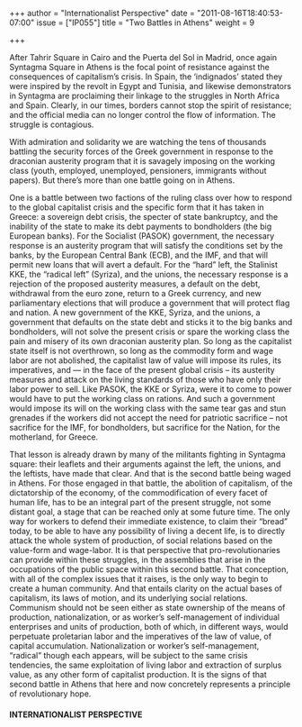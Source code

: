 +++
author = "Internationalist Perspective"
date = "2011-08-16T18:40:53-07:00"
issue = ["IP055"]
title = "Two Battles in Athens"
weight = 9

+++

After Tahrir Square in Cairo and the Puerta del Sol in Madrid, once again Syntagma Square in Athens is the focal point of resistance against the consequences of capitalism’s crisis. In Spain, the ‘indignados’ stated they were inspired by the revolt in Egypt and Tunisia, and likewise demonstrators in Syntagma are proclaiming their linkage to the struggles in North Africa and Spain. Clearly, in our times, borders cannot stop the spirit of resistance; and the official media can no longer control the flow of information. The struggle is contagious.

With admiration and solidarity we are watching the tens of thousands battling the security forces of the Greek government in response to the draconian austerity program that it is savagely imposing on the working class (youth, employed, unemployed, pensioners, immigrants without papers). But there’s more than one battle going on in Athens.

One is a battle between two factions of the ruling class over how to respond to the global capitalist crisis and the specific form that it has taken in Greece: a sovereign debt crisis, the specter of state bankruptcy, and the inability of the state to make its debt payments to bondholders (the big European banks). For the Socialist (PASOK) government, the necessary response is an austerity program that will satisfy the conditions set by the banks, by the European Central Bank (ECB), and the IMF, and that will permit new loans that will avert a default. For the “hard” left, the Stalinist KKE, the “radical left” (Syriza), and the unions, the necessary response is a rejection of the proposed austerity measures, a default on the debt, withdrawal from the euro zone, return to a Greek currency, and new parliamentary elections that will produce a government that will protect flag and nation. A new government of the KKE, Syriza, and the unions, a government that defaults on the state debt and sticks it to the big banks and bondholders, will not solve the present crisis or spare the working class the pain and misery of its own draconian austerity plan. So long as the capitalist state itself is not overthrown, so long as the commodity form and wage labor are not abolished, the capitalist law of value will impose its rules, its imperatives, and — in the face of the present global crisis – its austerity measures and attack on the living standards of those who have only their labor power to sell. Like PASOK, the KKE or Syriza, were it to come to power would have to put the working class on rations. And such a government would impose its will on the working class with the same tear gas and stun grenades if the workers did not accept the need for patriotic sacrifice – not sacrifice for the IMF, for bondholders, but sacrifice for the Nation, for the motherland, for Greece.

That lesson is already drawn by many of the militants fighting in Syntagma square: their leaflets and their arguments against the left, the unions, and the leftists, have made that clear. And that is the second battle being waged in Athens. For those engaged in that battle, the abolition of capitalism, of the dictatorship of the economy, of the commodification of every facet of human life, has to be an integral part of the present struggle, not some distant goal, a stage that can be reached only at some future time. The only way for workers to defend their immediate existence, to claim their “bread” today, to be able to have any possibility of living a decent life, is to directly attack the whole system of production, of social relations based on the value-form and wage-labor. It is that perspective that pro-revolutionaries can provide within these struggles, in the assemblies that arise in the occupations of the public space within this second battle. That conception, with all of the complex issues that it raises, is the only way to begin to create a human community. And that entails clarity on the actual bases of capitalism, its laws of motion, and its underlying social relations. Communism should not be seen either as state ownership of the means of production, nationalization, or as worker’s self-management of individual enterprises and units of production, both of which, in different ways, would perpetuate proletarian labor and the imperatives of the law of value, of capital accumulation. Nationalization or worker’s self-management, “radical” though each appears, will be subject to the same crisis tendencies, the same exploitation of living labor and extraction of surplus value, as any other form of capitalist production. It is the signs of that second battle in Athens that here and now concretely represents a principle of revolutionary hope.

#### INTERNATIONALIST PERSPECTIVE